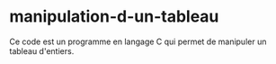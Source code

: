 # manipulation-d-un-tableau
Ce code est un programme en langage C qui permet de manipuler un tableau d'entiers. 
